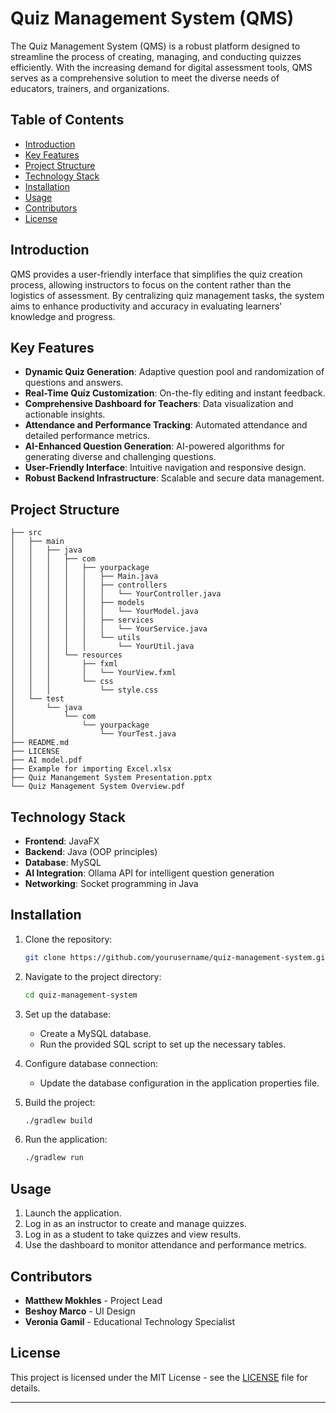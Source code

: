 # Quiz Management System (QMS)

The Quiz Management System (QMS) is a robust platform designed to streamline the process of creating, managing, and conducting quizzes efficiently. With the increasing demand for digital assessment tools, QMS serves as a comprehensive solution to meet the diverse needs of educators, trainers, and organizations.

## Table of Contents

- [Introduction](#introduction)
- [Key Features](#key-features)
- [Project Structure](#project-structure)
- [Technology Stack](#technology-stack)
- [Installation](#installation)
- [Usage](#usage)
- [Contributors](#contributors)
- [License](#license)

## Introduction

QMS provides a user-friendly interface that simplifies the quiz creation process, allowing instructors to focus on the content rather than the logistics of assessment. By centralizing quiz management tasks, the system aims to enhance productivity and accuracy in evaluating learners' knowledge and progress.

## Key Features

- **Dynamic Quiz Generation**: Adaptive question pool and randomization of questions and answers.
- **Real-Time Quiz Customization**: On-the-fly editing and instant feedback.
- **Comprehensive Dashboard for Teachers**: Data visualization and actionable insights.
- **Attendance and Performance Tracking**: Automated attendance and detailed performance metrics.
- **AI-Enhanced Question Generation**: AI-powered algorithms for generating diverse and challenging questions.
- **User-Friendly Interface**: Intuitive navigation and responsive design.
- **Robust Backend Infrastructure**: Scalable and secure data management.

## Project Structure

```
├── src
│   ├── main
│   │   ├── java
│   │   │   ├── com
│   │   │   │   ├── yourpackage
│   │   │   │   │   ├── Main.java
│   │   │   │   │   ├── controllers
│   │   │   │   │   │   └── YourController.java
│   │   │   │   │   ├── models
│   │   │   │   │   │   └── YourModel.java
│   │   │   │   │   ├── services
│   │   │   │   │   │   └── YourService.java
│   │   │   │   │   └── utils
│   │   │   │   │       └── YourUtil.java
│   │   │   └── resources
│   │   │       ├── fxml
│   │   │       │   └── YourView.fxml
│   │   │       └── css
│   │   │           └── style.css
│   └── test
│       └── java
│           └── com
│               └── yourpackage
│                   └── YourTest.java
├── README.md
├── LICENSE
├── AI model.pdf
├── Example for importing Excel.xlsx
├── Quiz Manangement System Presentation.pptx
└── Quiz Management System Overview.pdf
```

## Technology Stack

- **Frontend**: JavaFX
- **Backend**: Java (OOP principles)
- **Database**: MySQL
- **AI Integration**: Ollama API for intelligent question generation
- **Networking**: Socket programming in Java

## Installation

1. Clone the repository:
   ```sh
   git clone https://github.com/yourusername/quiz-management-system.git
   ```
2. Navigate to the project directory:
   ```sh
   cd quiz-management-system
   ```
3. Set up the database:
   - Create a MySQL database.
   - Run the provided SQL script to set up the necessary tables.

4. Configure database connection:
   - Update the database configuration in the application properties file.

5. Build the project:
   ```sh
   ./gradlew build
   ```

6. Run the application:
   ```sh
   ./gradlew run
   ```

## Usage

1. Launch the application.
2. Log in as an instructor to create and manage quizzes.
3. Log in as a student to take quizzes and view results.
4. Use the dashboard to monitor attendance and performance metrics.

## Contributors

- **Matthew Mokhles** - Project Lead
- **Beshoy Marco** - UI Design
- **Veronia Gamil** - Educational Technology Specialist

## License

This project is licensed under the MIT License - see the [LICENSE](LICENSE.md) file for details.

---
